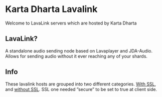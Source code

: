 # Karta Dharta Lavalink
Welcome to LavaLink servers which are hosted by Karta Dharta

## LavaLink?

 A standalone audio sending node based on Lavaplayer and JDA-Audio. Allows for sending audio without it ever reaching any of your shards.

<!-- [📃 Lavalink SSL](ssl.md){ .md-button }
[📜 Lavalink without SSL](non-ssl.md){ .md-button }
[FAQs](faq.md){ .md-button } -->

## Info

These lavalink hosts are grouped into two different categories. [With SSL](ssl.md), and [without SSL](non-ssl.md). SSL one needed ”secure” to be set to true at client side.
